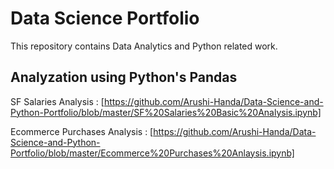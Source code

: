 # Data Science Portfolio
This repository contains Data Analytics and Python related work.

## Analyzation using Python's Pandas

SF Salaries Analysis : [https://github.com/Arushi-Handa/Data-Science-and-Python-Portfolio/blob/master/SF%20Salaries%20Basic%20Analysis.ipynb]

Ecommerce Purchases Analysis : [https://github.com/Arushi-Handa/Data-Science-and-Python-Portfolio/blob/master/Ecommerce%20Purchases%20Anlaysis.ipynb]
